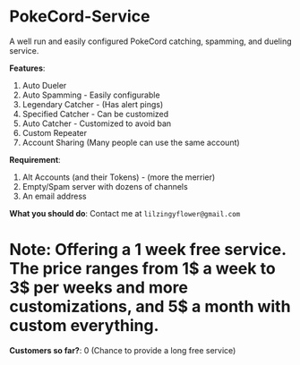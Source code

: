 # PokeCord-Service
A well run and easily configured PokeCord catching, spamming, and dueling service.

**Features**:
1. Auto Dueler
2. Auto Spamming - Easily configurable
3. Legendary Catcher - (Has alert pings)
4. Specified Catcher - Can be customized
5. Auto Catcher - Customized to avoid ban
6. Custom Repeater
7. Account Sharing (Many people can use the same account)

**Requirement**:
1. Alt Accounts (and their Tokens) - (more the merrier)
2. Empty/Spam server with dozens of channels
3. An email address

**What you should do**:
Contact me at `lilzingyflower@gmail.com`

# Note: Offering a 1 week free service. The price ranges from 1$ a week to 3$ per weeks and more customizations, and 5$ a month with custom everything.

**Customers so far?**: 0
(Chance to provide a long free service)

<head><meta name="google-site-verification" content="CoT8ivUhoBupmv4HtuWopj9jS2Z1r8YGnUU3HvZYao0" /></head>
